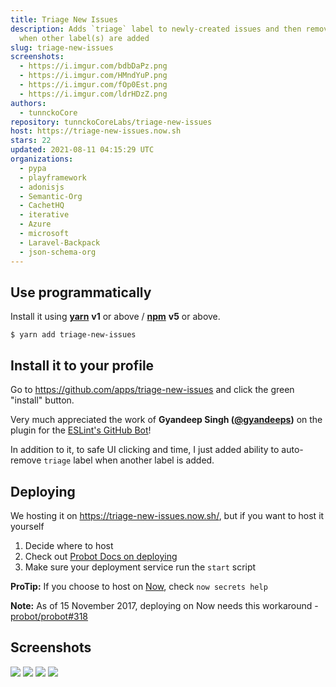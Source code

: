 ```yaml
---
title: Triage New Issues
description: Adds `triage` label to newly-created issues and then removes it
  when other label(s) are added
slug: triage-new-issues
screenshots:
  - https://i.imgur.com/bdbDaPz.png
  - https://i.imgur.com/HMndYuP.png
  - https://i.imgur.com/fOp0Est.png
  - https://i.imgur.com/ldrHDzZ.png
authors:
  - tunnckoCore
repository: tunnckoCoreLabs/triage-new-issues
host: https://triage-new-issues.now.sh
stars: 22
updated: 2021-08-11 04:15:29 UTC
organizations:
  - pypa
  - playframework
  - adonisjs
  - Semantic-Org
  - CachetHQ
  - iterative
  - Azure
  - microsoft
  - Laravel-Backpack
  - json-schema-org
---
```



## Use programmatically

Install it using [**yarn**](https://yarnpkg.com) **v1** or above / [**npm**](https://www.npmjs.com) **v5** or above.

```
$ yarn add triage-new-issues
```

## Install it to your profile

Go to https://github.com/apps/triage-new-issues and click the green "install" button.

Very much appreciated the work of **Gyandeep Singh ([@gyandeeps](https://github.com/gyandeeps))** on
the plugin for the [ESLint's GitHub Bot](https://github.com/eslint/eslint-github-bot/tree/4dd943a51b415b0b2053b4a4ae75a4e9244fcb09/src/plugins/triage)!

In addition to it, to safe UI clicking and time, I just added ability to auto-remove `triage` label when another label is added.

## Deploying

We hosting it on https://triage-new-issues.now.sh/, but if you want to host it yourself

1. Decide where to host
2. Check out [Probot Docs on deploying](https://probot.github.io/docs/development/)
3. Make sure your deployment service run the `start` script

**ProTip:** If you choose to host on [Now](https://www.now.sh), check `now secrets help`

**Note:** As of 15 November 2017, deploying on Now needs this workaround - [probot/probot#318](https://github.com/probot/probot/issues/318#issuecomment-343010573)

## Screenshots

![](https://i.imgur.com/bdbDaPz.png)
![](https://i.imgur.com/HMndYuP.png)
![](https://i.imgur.com/fOp0Est.png)
![](https://i.imgur.com/ldrHDzZ.png)
